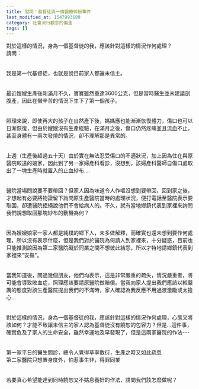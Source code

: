 ```yaml
---
title: 發問：基督徒與一個醫療糾紛事件
last_modified_at: 1547993689
category: 社會流行觀念的偏差
tags: []
---
```


<p>對於這樣的情況，身為一個基督徒的我，應該針對這樣的情況作何處理？<br/><!--more-->請問：<br/><br/><br/>我是第一代基督徒，也就是說目前家人都還未信主。<br/><br/><br/>最近嫂嫂生產後剛滿月不久，寶寶雖然重達3600公克，但是當時醫生並未建議剖腹產，因此在蠻辛苦的情況下生下了第一個孩子。<br/><br/><br/>照理來說，即使再大的孩子在自然產下後，媽媽應也能漸漸恢復體力，傷口也可以日漸恢復，但由於嫂嫂沒有生產經驗，在滿月之後，傷口仍然疼痛並且流血不止，甚至身體有一兩次發燒的情況，卻不理解那是異常的。<br/><br/><br/>上週（生產後超過五十天）由於實在無法忍受傷口的不適狀況，加上因為住在與原醫院較遠的娘家，因此到了另一家婦產科看診，沒想到，該婦產科醫師自傷口處取出了一塊生產時就置入的止血紗布....<br/><br/><br/>醫院當場問說要不要帶回？但家人因為味道令人作嘔沒想到要帶回，回到家之後，才想起有必要將物證留下詢問原生產醫院當時的處理狀況，便打電話至醫院表示要取回，卻遭醫院拒絕說他們不會給病人的。不久，就有當地鄉鎮代表到家裡來詢問我們說想取回那塊紗布的動機為何？<br/><br/><br/>因為嫂嫂娘家一家人都是純樸的鄉下人，未多做解釋，而確實也還未想到要作何處理，所以沒有表示什麼，但是我們對於醫院為何請人到家裡來，十分疑惑，目前也只能推測說因為第二家醫院礙於同業之間不想彼此結怨，所以才特地請鄉鎮代表到家裡來"安撫"。<br/><br/><br/>當我知道後，問過幾個朋友，他們均表示，這是非常嚴重的疏失，情況嚴重者，將可能會導致敗血症，照理應該要請原醫院做賠償。當我向家人提出我們應該以較嚴厲的態度對該生產醫院提出我們的不滿時，家人確認為我反應不用過渡激勵或太擔心...<br/><br/><br/>對於這樣的情況，身為一個基督徒的我，應該針對這樣的情況作何處理，心態又將該如何？才能不致讓未信主的家人認為基督徒沒有饒恕的包容力？但是...這件事，確實危及了家人的生命安全，雖然幸運地及早發現了，但是這兩家醫院的作法---<br/><br/><br/>第一家平日的醫生問診，總令人覺得草率敷衍，生產之時又如此疏忽<br/>第二家醫院只想置身度外，怕惹事生非，得罪同業<br/><br/><br/>若要真心希望能達到同時饒恕又不姑息養奸的作法，請問我們該怎麼做呢？<br/><br/><br/>
</p>